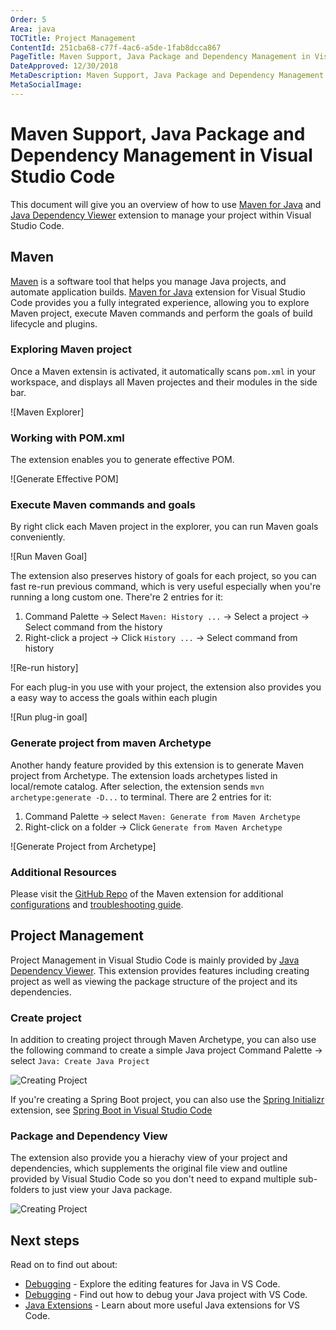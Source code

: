 ```yaml
---
Order: 5
Area: java
TOCTitle: Project Management
ContentId: 251cba68-c77f-4ac6-a5de-1fab8dcca867
PageTitle: Maven Support, Java Package and Dependency Management in Visual Studio Code
DateApproved: 12/30/2018
MetaDescription: Maven Support, Java Package and Dependency Management in Visual Studio Code
MetaSocialImage:
---
```


# Maven Support, Java Package and Dependency Management in Visual Studio Code

This document will give you an overview of how to use [Maven for Java](https://marketplace.visualstudio.com/items?itemName=vscjava.vscode-maven) and [Java Dependency Viewer](https://marketplace.visualstudio.com/items?itemName=vscjava.vscode-java-dependency) extension to manage your project within Visual Studio Code.

## Maven

[Maven](http://maven.apache.org/) is a software tool that helps you manage Java projects, and automate application builds. [Maven for Java](https://marketplace.visualstudio.com/items?itemName=vscjava.vscode-maven) extension for Visual Studio Code provides you a fully integrated experience, allowing you to explore Maven project, execute Maven commands and perform the goals of build lifecycle and plugins.

### Exploring Maven project
Once a Maven extensin is activated, it automatically scans `pom.xml` in your workspace, and displays all Maven projectes and their modules in the side bar.

![Maven Explorer]

### Working with POM.xml
The extension enables you to generate effective POM.

![Generate Effective POM]

[comment]:# (editing POM.xml)

### Execute Maven commands and goals
By right click each Maven project in the explorer, you can run Maven goals conveniently.

![Run Maven Goal]

The extension also preserves history of goals for each project, so you can fast re-run previous command, which is very useful especially when you're running a long custom one. There're 2 entries for it:

1. Command Palette -> Select `Maven: History ...` -> Select a project -> Select command from the history
2. Right-click a project -> Click `History ...` -> Select command from history

![Re-run history]

For each plug-in you use with your project, the extension also provides you a easy way to access the goals within each plugin

![Run plug-in goal]

### Generate project from maven Archetype

Another handy feature provided by this extension is to generate Maven project from Archetype. The extension loads archetypes listed in local/remote catalog. After selection, the extension sends `mvn archetype:generate -D...` to terminal.
There are 2 entries for it:
1. Command Palette -> select `Maven: Generate from Maven Archetype`
2. Right-click on a folder -> Click `Generate from Maven Archetype`

![Generate Project from Archetype]

### Additional Resources

Please visit the [GitHub Repo](https://github.com/Microsoft/vscode-maven) of the Maven extension for additional [configurations](https://github.com/Microsoft/vscode-maven/tree/master) and [troubleshooting guide](https://github.com/Microsoft/vscode-maven/blob/master/Troubleshooting.md).

## Project Management

Project Management in Visual Studio Code is mainly provided by [Java Dependency Viewer](https://marketplace.visualstudio.com/items?itemName=vscjava.vscode-java-dependency). This extension provides features including creating project as well as viewing the package structure of the project and its dependencies.

### Create project

In addition to creating project through Maven Archetype, you can also use the following command to create a simple Java project
Command Palette -> select `Java: Create Java Project`

![Creating Project](images/java-debugging/create-project.gif)

If you're creating a Spring Boot project, you can also use the [Spring Initializr](https://marketplace.visualstudio.com/items?itemName=vscjava.vscode-spring-initializr) extension, see [Spring Boot in Visual Studio Code](/docs/java/java-spring-boot.md)

### Package and Dependency View

The extension also provide you a hierachy view of your project and dependencies, which supplements the original file view and outline provided by Visual Studio Code so you don't need to expand multiple sub-folders to just view your Java package.

![Creating Project](images/java-debugging/package-viewer.gif)

## Next steps

Read on to find out about:

* [Debugging](/docs/java/java-editing.md) - Explore the editing features for Java in VS Code.
* [Debugging](/docs/java/java-debugging.md) - Find out how to debug your Java project with VS Code.
* [Java Extensions](/docs/java/extensions.md) - Learn about more useful Java extensions for VS Code.
